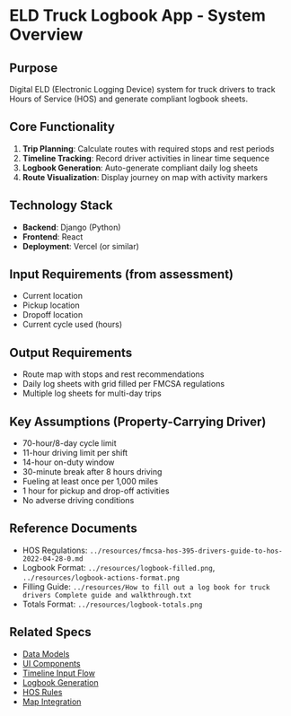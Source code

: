 # ELD Truck Logbook App - System Overview

## Purpose
Digital ELD (Electronic Logging Device) system for truck drivers to track Hours of Service (HOS) and generate compliant logbook sheets.

## Core Functionality
1. **Trip Planning**: Calculate routes with required stops and rest periods
2. **Timeline Tracking**: Record driver activities in linear time sequence
3. **Logbook Generation**: Auto-generate compliant daily log sheets
4. **Route Visualization**: Display journey on map with activity markers

## Technology Stack
- **Backend**: Django (Python)
- **Frontend**: React
- **Deployment**: Vercel (or similar)

## Input Requirements (from assessment)
- Current location
- Pickup location  
- Dropoff location
- Current cycle used (hours)

## Output Requirements
- Route map with stops and rest recommendations
- Daily log sheets with grid filled per FMCSA regulations
- Multiple log sheets for multi-day trips

## Key Assumptions (Property-Carrying Driver)
- 70-hour/8-day cycle limit
- 11-hour driving limit per shift
- 14-hour on-duty window
- 30-minute break after 8 hours driving
- Fueling at least once per 1,000 miles
- 1 hour for pickup and drop-off activities
- No adverse driving conditions

## Reference Documents
- HOS Regulations: `../resources/fmcsa-hos-395-drivers-guide-to-hos-2022-04-28-0.md`
- Logbook Format: `../resources/logbook-filled.png`, `../resources/logbook-actions-format.png`
- Filling Guide: `../resources/How to fill out a log book for truck drivers Complete guide and walkthrough.txt`
- Totals Format: `../resources/logbook-totals.png`

## Related Specs
- [Data Models](./data-models.md)
- [UI Components](./ui-components.md)
- [Timeline Input Flow](./timeline-input-flow.md)
- [Logbook Generation](./logbook-generation.md)
- [HOS Rules](./hos-rules.md)
- [Map Integration](./map-integration.md)

